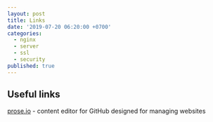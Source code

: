 ```yaml
---
layout: post
title: Links
date: '2019-07-20 06:20:00 +0700'
categories:
  - nginx
  - server
  - ssl
  - security
published: true
---
```


## Useful links

[prose.io](https://prose.io/) - content editor for GitHub designed for managing websites



